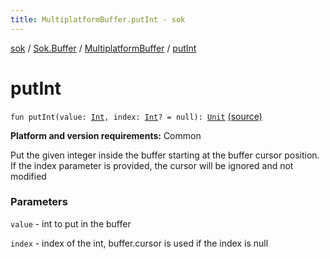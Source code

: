 ```yaml
---
title: MultiplatformBuffer.putInt - sok
---
```


[sok](../../index.html) / [Sok.Buffer](../index.html) / [MultiplatformBuffer](index.html) / [putInt](./put-int.html)

# putInt

`fun putInt(value: `[`Int`](https://kotlinlang.org/api/latest/jvm/stdlib/kotlin/-int/index.html)`, index: `[`Int`](https://kotlinlang.org/api/latest/jvm/stdlib/kotlin/-int/index.html)`? = null): `[`Unit`](https://kotlinlang.org/api/latest/jvm/stdlib/kotlin/-unit/index.html) [(source)](https://github.com/SeekDaSky/Sok/tree/master/common/sok-common/src/Sok/Buffer/MultiplatformBuffer.kt#L338)

**Platform and version requirements:** Common

Put the given integer inside the buffer starting at the buffer cursor position. If the index parameter is provided, the
cursor will be ignored and not modified

### Parameters

`value` - int to put in the buffer

`index` - index of the int, buffer.cursor is used if the index is null